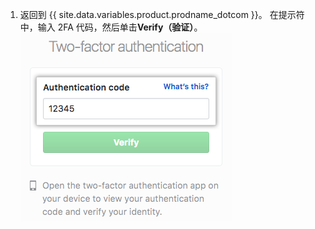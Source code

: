 1. 返回到 {{ site.data.variables.product.prodname_dotcom }}。 在提示符中，输入 2FA 代码，然后单击**Verify（验证）**。 ![2FA 验证码字段](/assets/images/help/desktop/2fa-code-field.png)
